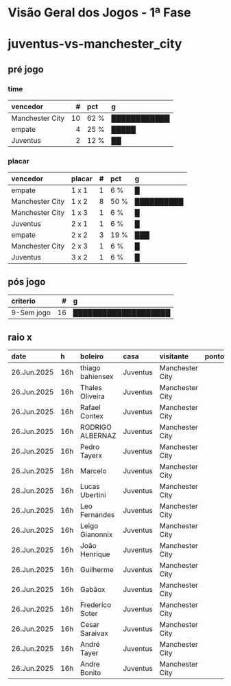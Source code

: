 # Visão Geral dos Jogos - 1ª Fase

# juventus-vs-manchester_city

## pré jogo

### time

| vencedor        |   # | pct   | g            |
|:----------------|----:|:------|:-------------|
| Manchester City |  10 | 62 %  | ████████████ |
| empate          |   4 | 25 %  | █████        |
| Juventus        |   2 | 12 %  | ██           |

### placar

| vencedor        | placar   |   # | pct   | g          |
|:----------------|:---------|----:|:------|:-----------|
| empate          | 1 x 1    |   1 | 6 %   | █          |
| Manchester City | 1 x 2    |   8 | 50 %  | ██████████ |
| Manchester City | 1 x 3    |   1 | 6 %   | █          |
| Juventus        | 2 x 1    |   1 | 6 %   | █          |
| empate          | 2 x 2    |   3 | 19 %  | ███        |
| Manchester City | 2 x 3    |   1 | 6 %   | █          |
| Juventus        | 3 x 2    |   1 | 6 %   | █          |

## pós jogo

| criterio   |   # | g                    |
|:-----------|----:|:---------------------|
| 9-Sem jogo |  16 | ████████████████████ |

## raio x

| date        | h   | boleiro          | casa     | visitante       |   pontos | criteiro   | bol_placar   | bol_time        | real_placar   | real_time   |
|:------------|:----|:-----------------|:---------|:----------------|---------:|:-----------|:-------------|:----------------|:--------------|:------------|
| 26.Jun.2025 | 16h | thiago bahiensex | Juventus | Manchester City |        0 | 9-Sem jogo | 1 x 3        | Manchester City | <NA> x <NA>   | empate      |
| 26.Jun.2025 | 16h | Thales Oliveira  | Juventus | Manchester City |        0 | 9-Sem jogo | 1 x 2        | Manchester City | <NA> x <NA>   | empate      |
| 26.Jun.2025 | 16h | Rafael Contex    | Juventus | Manchester City |        0 | 9-Sem jogo | 2 x 2        | empate          | <NA> x <NA>   | empate      |
| 26.Jun.2025 | 16h | RODRIGO ALBERNAZ | Juventus | Manchester City |        0 | 9-Sem jogo | 1 x 2        | Manchester City | <NA> x <NA>   | empate      |
| 26.Jun.2025 | 16h | Pedro Tayerx     | Juventus | Manchester City |        0 | 9-Sem jogo | 2 x 1        | Juventus        | <NA> x <NA>   | empate      |
| 26.Jun.2025 | 16h | Marcelo          | Juventus | Manchester City |        0 | 9-Sem jogo | 1 x 2        | Manchester City | <NA> x <NA>   | empate      |
| 26.Jun.2025 | 16h | Lucas Ubertini   | Juventus | Manchester City |        0 | 9-Sem jogo | 1 x 2        | Manchester City | <NA> x <NA>   | empate      |
| 26.Jun.2025 | 16h | Leo Fernandes    | Juventus | Manchester City |        0 | 9-Sem jogo | 1 x 2        | Manchester City | <NA> x <NA>   | empate      |
| 26.Jun.2025 | 16h | Leigo Gianonnix  | Juventus | Manchester City |        0 | 9-Sem jogo | 2 x 3        | Manchester City | <NA> x <NA>   | empate      |
| 26.Jun.2025 | 16h | João Henrique    | Juventus | Manchester City |        0 | 9-Sem jogo | 2 x 2        | empate          | <NA> x <NA>   | empate      |
| 26.Jun.2025 | 16h | Guilherme        | Juventus | Manchester City |        0 | 9-Sem jogo | 1 x 2        | Manchester City | <NA> x <NA>   | empate      |
| 26.Jun.2025 | 16h | Gabãox           | Juventus | Manchester City |        0 | 9-Sem jogo | 1 x 2        | Manchester City | <NA> x <NA>   | empate      |
| 26.Jun.2025 | 16h | Frederico Soter  | Juventus | Manchester City |        0 | 9-Sem jogo | 3 x 2        | Juventus        | <NA> x <NA>   | empate      |
| 26.Jun.2025 | 16h | Cesar Saraivax   | Juventus | Manchester City |        0 | 9-Sem jogo | 1 x 2        | Manchester City | <NA> x <NA>   | empate      |
| 26.Jun.2025 | 16h | André Tayer      | Juventus | Manchester City |        0 | 9-Sem jogo | 2 x 2        | empate          | <NA> x <NA>   | empate      |
| 26.Jun.2025 | 16h | Andre Bonito     | Juventus | Manchester City |        0 | 9-Sem jogo | 1 x 1        | empate          | <NA> x <NA>   | empate      |